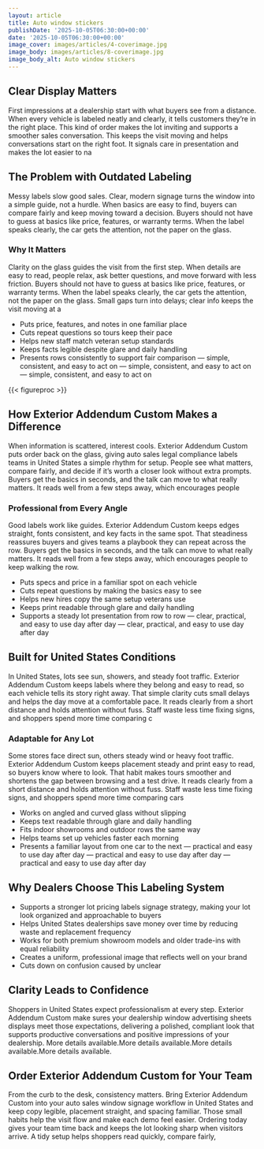 ```yaml
---
layout: article
title: Auto window stickers
publishDate: '2025-10-05T06:30:00+00:00'
date: '2025-10-05T06:30:00+00:00'
image_cover: images/articles/4-coverimage.jpg
image_body: images/articles/8-coverimage.jpg
image_body_alt: Auto window stickers
---
```



## Clear Display Matters
First impressions at a dealership start with what buyers see from a distance. When every vehicle is labeled neatly and clearly, it tells customers they’re in the right place. This kind of order makes the lot inviting and supports a smoother sales conversation. This keeps the visit moving and helps conversations start on the right foot. It signals care in presentation and makes the lot easier to na

## The Problem with Outdated Labeling
Messy labels slow good sales. Clear, modern signage turns the window into a simple guide, not a hurdle. When basics are easy to find, buyers can compare fairly and keep moving toward a decision. Buyers should not have to guess at basics like price, features, or warranty terms. When the label speaks clearly, the car gets the attention, not the paper on the glass.

### Why It Matters
Clarity on the glass guides the visit from the first step. When details are easy to read, people relax, ask better questions, and move forward with less friction. Buyers should not have to guess at basics like price, features, or warranty terms. When the label speaks clearly, the car gets the attention, not the paper on the glass. Small gaps turn into delays; clear info keeps the visit moving at a

- Puts price, features, and notes in one familiar place
- Cuts repeat questions so tours keep their pace
- Helps new staff match veteran setup standards
- Keeps facts legible despite glare and daily handling
- Presents rows consistently to support fair comparison — simple, consistent, and easy to act on — simple, consistent, and easy to act on — simple, consistent, and easy to act on

{{< figureproc >}}

## How Exterior Addendum Custom Makes a Difference
When information is scattered, interest cools. Exterior Addendum Custom puts order back on the glass, giving auto sales legal compliance labels teams in United States a simple rhythm for setup. People see what matters, compare fairly, and decide if it’s worth a closer look without extra prompts.  Buyers get the basics in seconds, and the talk can move to what really matters.  It reads well from a few steps away, which encourages people

### Professional from Every Angle
Good labels work like guides. Exterior Addendum Custom keeps edges straight, fonts consistent, and key facts in the same spot. That steadiness reassures buyers and gives teams a playbook they can repeat across the row.  Buyers get the basics in seconds, and the talk can move to what really matters.  It reads well from a few steps away, which encourages people to keep walking the row.

- Puts specs and price in a familiar spot on each vehicle
- Cuts repeat questions by making the basics easy to see
- Helps new hires copy the same setup veterans use
- Keeps print readable through glare and daily handling
- Supports a steady lot presentation from row to row — clear, practical, and easy to use day after day — clear, practical, and easy to use day after day

## Built for United States Conditions
In United States, lots see sun, showers, and steady foot traffic. Exterior Addendum Custom keeps labels where they belong and easy to read, so each vehicle tells its story right away. That simple clarity cuts small delays and helps the day move at a comfortable pace. It reads clearly from a short distance and holds attention without fuss. Staff waste less time fixing signs, and shoppers spend more time comparing c

### Adaptable for Any Lot
Some stores face direct sun, others steady wind or heavy foot traffic. Exterior Addendum Custom keeps placement steady and print easy to read, so buyers know where to look. That habit makes tours smoother and shortens the gap between browsing and a test drive. It reads clearly from a short distance and holds attention without fuss. Staff waste less time fixing signs, and shoppers spend more time comparing cars

- Works on angled and curved glass without slipping
- Keeps text readable through glare and daily handling
- Fits indoor showrooms and outdoor rows the same way
- Helps teams set up vehicles faster each morning
- Presents a familiar layout from one car to the next — practical and easy to use day after day — practical and easy to use day after day — practical and easy to use day after day

## Why Dealers Choose This Labeling System
- Supports a stronger lot pricing labels signage strategy, making your lot look organized and approachable to buyers
- Helps United States dealerships save money over time by reducing waste and replacement frequency
- Works for both premium showroom models and older trade-ins with equal reliability
- Creates a uniform, professional image that reflects well on your brand
- Cuts down on confusion caused by unclear

## Clarity Leads to Confidence
Shoppers in United States expect professionalism at every step. Exterior Addendum Custom make sures your dealership window advertising sheets displays meet those expectations, delivering a polished, compliant look that supports productive conversations and positive impressions of your dealership. More details available.More details available.More details available.More details available.

## Order Exterior Addendum Custom for Your Team
From the curb to the desk, consistency matters. Bring Exterior Addendum Custom into your auto sales window signage workflow in United States and keep copy legible, placement straight, and spacing familiar. Those small habits help the visit flow and make each demo feel easier.  Ordering today gives your team time back and keeps the lot looking sharp when visitors arrive.  A tidy setup helps shoppers read quickly, compare fairly,


